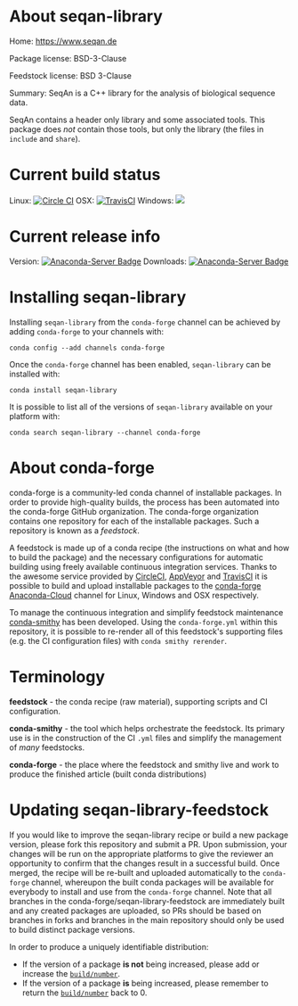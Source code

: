 About seqan-library
===================

Home: https://www.seqan.de

Package license: BSD-3-Clause

Feedstock license: BSD 3-Clause

Summary: SeqAn is a C++ library for the analysis of biological sequence data.

SeqAn contains a header only library and some associated tools.
This package does *not* contain those tools, but only the library
(the files in `include` and `share`).


Current build status
====================

Linux: [![Circle CI](https://circleci.com/gh/conda-forge/seqan-library-feedstock.svg?style=shield)](https://circleci.com/gh/conda-forge/seqan-library-feedstock)
OSX: [![TravisCI](https://travis-ci.org/conda-forge/seqan-library-feedstock.svg?branch=master)](https://travis-ci.org/conda-forge/seqan-library-feedstock)
Windows: ![](https://cdn.rawgit.com/conda-forge/conda-smithy/90845bba35bec53edac7a16638aa4d77217a3713/conda_smithy/static/disabled.svg)

Current release info
====================
Version: [![Anaconda-Server Badge](https://anaconda.org/conda-forge/seqan-library/badges/version.svg)](https://anaconda.org/conda-forge/seqan-library)
Downloads: [![Anaconda-Server Badge](https://anaconda.org/conda-forge/seqan-library/badges/downloads.svg)](https://anaconda.org/conda-forge/seqan-library)

Installing seqan-library
========================

Installing `seqan-library` from the `conda-forge` channel can be achieved by adding `conda-forge` to your channels with:

```
conda config --add channels conda-forge
```

Once the `conda-forge` channel has been enabled, `seqan-library` can be installed with:

```
conda install seqan-library
```

It is possible to list all of the versions of `seqan-library` available on your platform with:

```
conda search seqan-library --channel conda-forge
```


About conda-forge
=================

conda-forge is a community-led conda channel of installable packages.
In order to provide high-quality builds, the process has been automated into the
conda-forge GitHub organization. The conda-forge organization contains one repository
for each of the installable packages. Such a repository is known as a *feedstock*.

A feedstock is made up of a conda recipe (the instructions on what and how to build
the package) and the necessary configurations for automatic building using freely
available continuous integration services. Thanks to the awesome service provided by
[CircleCI](https://circleci.com/), [AppVeyor](http://www.appveyor.com/)
and [TravisCI](https://travis-ci.org/) it is possible to build and upload installable
packages to the [conda-forge](https://anaconda.org/conda-forge)
[Anaconda-Cloud](http://docs.anaconda.org/) channel for Linux, Windows and OSX respectively.

To manage the continuous integration and simplify feedstock maintenance
[conda-smithy](http://github.com/conda-forge/conda-smithy) has been developed.
Using the ``conda-forge.yml`` within this repository, it is possible to re-render all of
this feedstock's supporting files (e.g. the CI configuration files) with ``conda smithy rerender``.


Terminology
===========

**feedstock** - the conda recipe (raw material), supporting scripts and CI configuration.

**conda-smithy** - the tool which helps orchestrate the feedstock.
                   Its primary use is in the construction of the CI ``.yml`` files
                   and simplify the management of *many* feedstocks.

**conda-forge** - the place where the feedstock and smithy live and work to
                  produce the finished article (built conda distributions)


Updating seqan-library-feedstock
================================

If you would like to improve the seqan-library recipe or build a new
package version, please fork this repository and submit a PR. Upon submission,
your changes will be run on the appropriate platforms to give the reviewer an
opportunity to confirm that the changes result in a successful build. Once
merged, the recipe will be re-built and uploaded automatically to the
`conda-forge` channel, whereupon the built conda packages will be available for
everybody to install and use from the `conda-forge` channel.
Note that all branches in the conda-forge/seqan-library-feedstock are
immediately built and any created packages are uploaded, so PRs should be based
on branches in forks and branches in the main repository should only be used to
build distinct package versions.

In order to produce a uniquely identifiable distribution:
 * If the version of a package **is not** being increased, please add or increase
   the [``build/number``](http://conda.pydata.org/docs/building/meta-yaml.html#build-number-and-string).
 * If the version of a package **is** being increased, please remember to return
   the [``build/number``](http://conda.pydata.org/docs/building/meta-yaml.html#build-number-and-string)
   back to 0.
